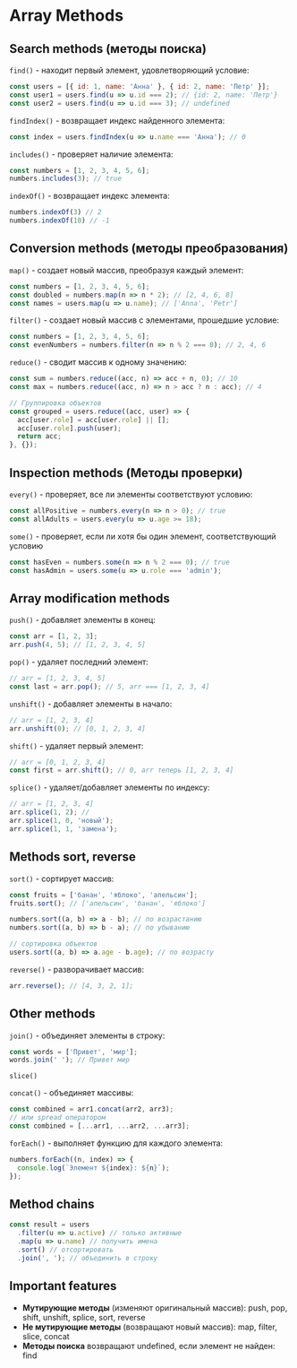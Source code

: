 # Array Methods #

## Search methods (методы поиска) ##

`find()` - находит первый элемент, удовлетворяющий условие:

````javascript
const users = [{ id: 1, name: 'Анна' }, { id: 2, name: 'Петр' }];
const user1 = users.find(u => u.id === 2); // {id: 2, name: 'Петр'}
const user2 = users.find(u => u.id === 3); // undefined
````

`findIndex()` - возвращает индекс найденного элемента:

````javascript
const index = users.findIndex(u => u.name === 'Анна'); // 0
````

`includes()` - проверяет наличие элемента:

````javascript
const numbers = [1, 2, 3, 4, 5, 6];
numbers.includes(3); // true
````

`indexOf()` - возвращает индекс элемента:

````javascript
numbers.indexOf(3) // 2
numbers.indexOf(10) // -1
````

## Conversion methods (методы преобразования) ##

`map()` - создает новый массив, преобразуя каждый элемент:

````javascript
const numbers = [1, 2, 3, 4, 5, 6];
const doubled = numbers.map(n => n * 2); // [2, 4, 6, 8]
const names = users.map(u => u.name); // ['Anna', 'Petr']
````

`filter()` - создает новый массив с элементами, прошедшие условие:

````javascript
const numbers = [1, 2, 3, 4, 5, 6];
const evenNumbers = numbers.filter(n => n % 2 === 0); // 2, 4, 6
````

`reduce()` - сводит массив к одному значению:

````javascript
const sum = numbers.reduce((acc, n) => acc + n, 0); // 10
const max = numbers.reduce((acc, n) => n > acc ? n : acc); // 4

// Группировка объектов
const grouped = users.reduce((acc, user) => {
  acc[user.role] = acc[user.role] || [];
  acc[user.role].push(user);
  return acc;
}, {});
````

## Inspection methods (Методы проверки) ##

`every()` - проверяет, все ли элементы соответствуют условию:

````javascript
const allPositive = numbers.every(n => n > 0); // true
const allAdults = users.every(u => u.age >= 18);
````

`some()` - проверяет, если ли хотя бы один элемент, соответствующий условию

````javascript
const hasEven = numbers.some(n => n % 2 === 0); // true
const hasAdmin = users.some(u => u.role === 'admin');
````

## Array modification methods ##

`push()` - добавляет элементы в конец:

````javascript
const arr = [1, 2, 3];
arr.push(4, 5); // [1, 2, 3, 4, 5]
````

`pop()` - удаляет последний элемент:

````javascript
// arr = [1, 2, 3, 4, 5]
const last = arr.pop(); // 5, arr === [1, 2, 3, 4]
````

`unshift()` - добавляет элементы в начало:

````javascript
// arr = [1, 2, 3, 4]
arr.unshift(0); // [0, 1, 2, 3, 4]
````

`shift()` - удаляет первый элемент:

````javascript
// arr = [0, 1, 2, 3, 4]
const first = arr.shift(); // 0, arr теперь [1, 2, 3, 4]
````

`splice()` - удаляет/добавляет элементы по индексу:

````javascript
// arr = [1, 2, 3, 4]
arr.splice(1, 2); //
arr.splice(1, 0, 'новый');
arr.splice(1, 1, 'замена');
````

## Methods sort, reverse ##

`sort()` - сортирует массив:

````javascript
const fruits = ['банан', 'яблоко', 'апельсин'];
fruits.sort(); // ['апельсин', 'банан', 'яблоко']

numbers.sort((a, b) => a - b); // по возрастанию
numbers.sort((a, b) => b - a); // по убыванию

// сортировка объектов
users.sort((a, b) => a.age - b.age); // по возрасту
````

`reverse()` - разворачивает массив:

````javascript
arr.reverse(); // [4, 3, 2, 1];
````

## Other methods ##

`join()` - объединяет элементы в строку:

````javascript
const words = ['Привет', 'мир'];
words.join(' '); // Привет мир
````



`slice()`

`concat()` - объединяет массивы:

````javascript
const combined = arr1.concat(arr2, arr3);
// или spread оператором
const combined = [...arr1, ...arr2, ...arr3];
````

`forEach()` - выполняет функцию для каждого элемента:

````javascript
numbers.forEach((n, index) => {
  console.log(`Элемент ${index}: ${n}`);
});
````

## Method chains ##

````javascript
const result = users
  .filter(u => u.active) // только активные
  .map(u => u.name) // получить имена
  .sort() // отсортировать
  .join(', '); // объединить в строку
````

## Important features ##

* **Мутирующие методы** (изменяют оригинальный массив): push, pop, shift, unshift, splice, sort, reverse
* **Не мутирующие методы** (возвращают новый массив): map, filter, slice, concat
* **Методы поиска** возвращают undefined, если элемент не найден: find